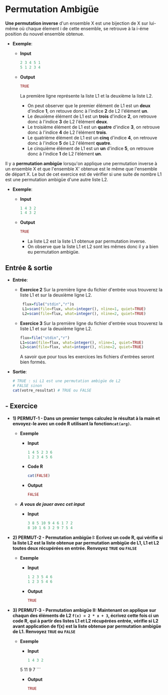# Permutation Ambigüe
 
**Une permutation inverse** d'un ensemble X est une bijection de X sur lui-même où chaque élement i de cette ensemble, se retrouve à la i-éme position du nouvel ensemble obtenue.

+ **Exemple**:

  + **Input**
  
     ```R
     2 3 4 5 1 
     5 1 2 3 4
     ```
    
  + **Output**
  
     ```R
     TRUE
     ```
     La première ligne représente la liste L1 et la deuxième la liste L2.
     +	On peut observer que le premier élément de L1 est un **deux** d'indice **1**, on retouve donc à l'indice **2** de L2 l'élément **un**.
     +	Le deuxième élément de L1 est un **trois** d'indice **2**, on retrouve donc à l'indice **3** de L2 l'élément **deux**.
     +	Le troisième élément de L1 est un **quatre** d'indice **3**, on retrouve donc à l'indice **4** de L2 l'élément **trois**.
     +	Le quatrième élément de L1 est un **cinq** d'indice **4**, on retrouve donc à l'indice **5** de L2 l'élément **quatre**.
     +	Le cinquième élément de L1 est un **un** d'indice **5**, on retrouve donc à l'indice **1** de L2 l'élément **un**.

Il y a **permutation ambigüe** lorsqu'on applique une permutation inverse à un ensemble X et que l'ensemble X' obtenue est le même que l'ensemble de départ X.
Le but de cet exercice est de vérifier si une suite de nombre L1 est une permutation ambigüe d'une autre liste L2.



+ **Exemple**:

  + **Input**
  
     ```R
     1 4 3 2 
     1 4 3 2
     ```
    
  + **Output**
  
     ```R
     TRUE
     ```
 
	+	La liste L2 est la liste L1 obtenue par permutation inverse.
	+	On observe que la liste L1 et L2 sont les mêmes donc il y a bien eu permutation ambigüe.



## Entrée & sortie

+ **Entrée**:
  + **Exercice 2**
     Sur la première ligne du fichier d'entrée vous trouverez la liste L1 
     et sur la deuxième ligne L2.

    ```R
     flux=file("stdin","r")s
     L1=scan(file=flux, what=integer(), nline=1, quiet=TRUE)
     L2=scan(file=flux, what=integer(), nline=2, quiet=TRUE)
    ```
    
  + **Exercice 3**
     Sur la première ligne du fichier d'entrée vous trouverez la liste L1 
     et sur la deuxième ligne L2.
  
     ```R
     flux=file("stdin","r")
     L1=scan(file=flux, what=integer(), nline=1, quiet=TRUE)
     L2=scan(file=flux, what=integer(), nline=2, quiet=TRUE)
    ```
      A savoir que pour tous les exercices les fichiers d'entrées seront bien formés.

+ **Sortie**:

    ```R
    # TRUE : si L1 est une permutation ambigüe de L2
    # FALSE sinon
    cat(votre_resultat) # TRUE ou FALSE
    ```

## - Exercice


+ **1) PERMUT-1 - Dans un premier temps calculez le résultat à la main et envoyez-le avec un code R utilisant la fonction```cat(arg)```.**
	+ **Exemple**

		+ **Input**
		
			```R
			1 4 5 2 3 6
			1 2 3 4 5 6
			```
		
		+ **Code R**    
		
			```R
			cat(FALSE) 
			
			```
		+ **Output**
		
			```R
			FALSE 
			 ```
			 
	+ ***A vous de jouer avec cet input***
		
		+ **Input**
			
			```R
			3 8 5 10 9 4 6 1 7 2
			8 10 1 6 3 2 9 7 5 4
			```
 
+ **2) PERMUT-2 - Permutation ambigüe I:
	Ecrivez un code R, qui vérifie si la liste L2 est la liste obtenue par permutation ambigüe de L1, L1 et L2 toutes deux récupérées en entrée.
    Renvoyez ```TRUE``` ou ```FALSE```**

	+ **Exemple**

		+ **Input**
		
			```R
			1 2 3 5 4 6
    		1 2 3 5 4 6
			```

		+ **Output**
		
			```R
			TRUE 
			 ```


+ **3)  PERMUT-3 - Permutation ambigüe II:
	Maintenant on applique sur chaqun des éléments de L2 **```f(x) = 2 * x + 3```**, écrivez cette fois ci un code R, qui à partir des listes L1 et L2 récupérées entrée, vérifie si L2 avant application de f(x) est la liste obtenue par permutation ambigüe de L1.
     Renvoyez ```TRUE``` ou ```FALSE```**

	+ **Exemple**

		+ **Input**
		
			```R
	       1 4 3 2 
   	    5 11 9 7
			```

		+ **Output**
		
			```R
			TRUE 
			 ```
